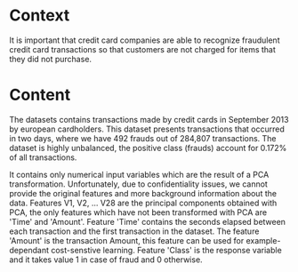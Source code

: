 # Context
It is important that credit card companies are able to recognize fraudulent credit card transactions so that customers
are not charged for items that they did not purchase.

# Content
The datasets contains transactions made by credit cards in September 2013 by european cardholders.
This dataset presents transactions that occurred in two days, where we have 492 frauds out of 284,807 transactions. 
The dataset is highly unbalanced, the positive class (frauds) account for 0.172% of all transactions.

It contains only numerical input variables which are the result of a PCA transformation. Unfortunately, due to 
confidentiality issues, we cannot provide the original features and more background information about the data. 
Features V1, V2, … V28 are the principal components obtained with PCA, the only features which have not been transformed 
with PCA are 'Time' and 'Amount'. Feature 'Time' contains the seconds elapsed between each transaction and the first 
transaction in the dataset. The feature 'Amount' is the transaction Amount, this feature can be used for example-dependant 
cost-senstive learning. Feature 'Class' is the response variable and it takes value 1 in case of fraud and 0 otherwise.